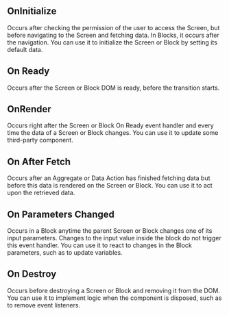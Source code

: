 ## OnInitialize

Occurs after checking the permission of the user to access the Screen, but before navigating to the Screen and fetching data. In Blocks, it occurs after the navigation. You can use it to initialize the Screen or Block by setting its default data.

## On Ready
Occurs after the Screen or Block DOM is ready, before the transition starts.


## OnRender

Occurs right after the Screen or Block On Ready event handler and every time the data of a Screen or Block changes. You can use it to update some third-party component.

## On After Fetch
Occurs after an Aggregate or Data Action has finished fetching data but before this data is rendered on the Screen or Block. You can use it to act upon the retrieved data.

## On Parameters Changed

Occurs in a Block anytime the parent Screen or Block changes one of its input parameters. Changes to the input value inside the block do not trigger this event handler. You can use it to react to changes in the Block parameters, such as to update variables.

## On Destroy

Occurs before destroying a Screen or Block and removing it from the DOM. You can use it to implement logic when the component is disposed, such as to remove event listeners.
